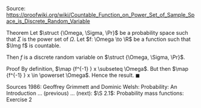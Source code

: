 # 

Source: https://proofwiki.org/wiki/Countable_Function_on_Power_Set_of_Sample_Space_is_Discrete_Random_Variable

Theorem
Let $\struct {\Omega, \Sigma, \Pr}$ be a probability space such that $\Sigma$ is the power set of $\Omega$.
Let $f: \Omega \to \R$ be a function such that $\Img f$ is countable.

Then $f$ is a discrete random variable on $\struct {\Omega, \Sigma, \Pr}$.


Proof
By definition, $\map {f^{-1} } x \subseteq \Omega$.
But then $\map {f^{-1} } x \in \powerset \Omega$.
Hence the result.
$\blacksquare$


Sources
1986: Geoffrey Grimmett and Dominic Welsh: Probability: An Introduction ... (previous) ... (next): $\S 2.1$: Probability mass functions: Exercise $2$




